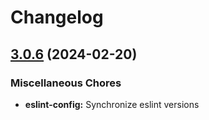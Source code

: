 # Changelog

## [3.0.6](https://github.com/kronostechnologies/standards/compare/eslint-config-v3.0.5...eslint-config@v3.0.6) (2024-02-20)


### Miscellaneous Chores

* **eslint-config:** Synchronize eslint versions
